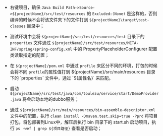 - 右键项目，确保 `Java Build Path->Source->${projectName}/src/test/resources` 的 `Excluded:(None)` 是这样的，否则编译的时候不会将该文件夹下的文件打到  `${projectName}\target\test-classes` 目录中；

- 测试环境中会将 `${projectName}/src/test/resources/test` 目录下的`properties` 文件通过 `${projectName}/src/test/resources/META-INF/spring/spring-config.xml` 中的 PropertyPlaceholderConfigurer 配置类读取指定的配置；

- 在 `${projectName}/pom.xml` 中通过 `profile` 来区分不同的环境，打包的时候会将不同 `profile`的属性值打到 ${projectName}/src/main/resources 目录下的 `properties` 文件中，通过 `${属性名}` 来匹配。

- 启动 `${projectName}/src/test/java/com/toulezu/service/start/DemoProvider.java` 将会启动本地的dubbo服务；

- 通过 `${projectName}/src/main/resources/bin-assemble-descriptor.xml` 文件中的配置，执行 `clean install -Dmaven.test.skip=true -Pprd` 将项目打包，将包部署到Linux中，解压后执行 bin 目录下的 start.sh 启动项目，执行 `ps -wef | grep ${项目路径}` 查看是否启动；